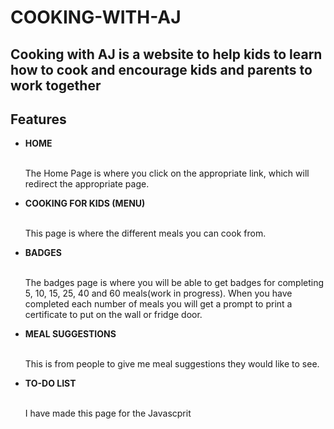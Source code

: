# COOKING-WITH-AJ

<h2>Cooking with AJ is a website to help kids to learn how to cook and encourage kids and parents to work together</h2>

<h2>Features</h2>

<ul>
  <li><strong>HOME</strong></li>
  <br>
    <p>The Home Page is where you click on the appropriate link, which will redirect the appropriate page.</p>
  
  <li><strong>COOKING FOR KIDS (MENU)</strong></li>
  <br>
    <p>This page is where the different meals you can cook from.</p>
  
  <li><strong>BADGES</strong></li>
  <br>
    <p>The badges page is where you will be able to get badges for completing 5, 10, 15, 25, 40 and 60 meals(work in progress). When you have completed each number of meals you will get a prompt to print a certificate to put on the wall or fridge door.</p>
  
  <li><strong>MEAL SUGGESTIONS</strong></li>
  <br>
  <p>This is from people to give me meal suggestions they would like to see.</p>
  
  <li><strong>TO-DO LIST</strong></li>
  <br>
  <p>I have made this page for the Javascprit</p>

</ul>
